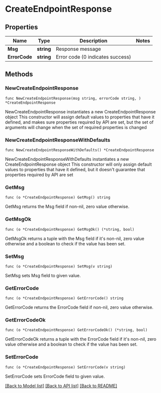 # CreateEndpointResponse

## Properties

Name | Type | Description | Notes
------------ | ------------- | ------------- | -------------
**Msg** | **string** | Response message | 
**ErrorCode** | **string** | Error code (0 indicates success) | 

## Methods

### NewCreateEndpointResponse

`func NewCreateEndpointResponse(msg string, errorCode string, ) *CreateEndpointResponse`

NewCreateEndpointResponse instantiates a new CreateEndpointResponse object
This constructor will assign default values to properties that have it defined,
and makes sure properties required by API are set, but the set of arguments
will change when the set of required properties is changed

### NewCreateEndpointResponseWithDefaults

`func NewCreateEndpointResponseWithDefaults() *CreateEndpointResponse`

NewCreateEndpointResponseWithDefaults instantiates a new CreateEndpointResponse object
This constructor will only assign default values to properties that have it defined,
but it doesn't guarantee that properties required by API are set

### GetMsg

`func (o *CreateEndpointResponse) GetMsg() string`

GetMsg returns the Msg field if non-nil, zero value otherwise.

### GetMsgOk

`func (o *CreateEndpointResponse) GetMsgOk() (*string, bool)`

GetMsgOk returns a tuple with the Msg field if it's non-nil, zero value otherwise
and a boolean to check if the value has been set.

### SetMsg

`func (o *CreateEndpointResponse) SetMsg(v string)`

SetMsg sets Msg field to given value.


### GetErrorCode

`func (o *CreateEndpointResponse) GetErrorCode() string`

GetErrorCode returns the ErrorCode field if non-nil, zero value otherwise.

### GetErrorCodeOk

`func (o *CreateEndpointResponse) GetErrorCodeOk() (*string, bool)`

GetErrorCodeOk returns a tuple with the ErrorCode field if it's non-nil, zero value otherwise
and a boolean to check if the value has been set.

### SetErrorCode

`func (o *CreateEndpointResponse) SetErrorCode(v string)`

SetErrorCode sets ErrorCode field to given value.



[[Back to Model list]](../README.md#documentation-for-models) [[Back to API list]](../README.md#documentation-for-api-endpoints) [[Back to README]](../README.md)


